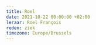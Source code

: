 ```yaml
---
title: Roel
date: 2021-10-22 00:00:00 +02:00
leraar: Roel François
reden: ziek
timezone: Europe/Brussels
---
```

